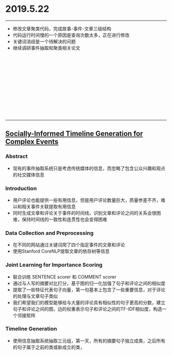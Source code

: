 ﻿# 2019.5.22
---
* 修改文章聚类代码，完成故事-事件-文章三级结构
* 代码运行时间慢的一个原因是查询次数太多，正在进行修改
* 关键词消歧是一个待解决的问题
* 继续调研事件抽取和聚类相关论文
<br>
<br>
<br>
<br>
<br>
<br>
<br>
<br>
<br>
<br>
<br>

---
## [Socially-Informed Timeline Generation for Complex Events](https://arxiv.org/pdf/1606.05699.pdf)

### Abstract
* 现有的事件抽取系统只是考虑传统媒体的信息，而忽略了包含公众兴趣和观点的社交媒体信息

### Introduction
* 用户评论也能提供一些有用信息，但是用户评论数量巨大，质量参差不齐，难以和相关事件关联提取有用信息
* 同时生成文章和评论关于事件的时间线，识别文章和评论之间的关系会很困难，保持时间线的一致性和连贯性也会变得困难

### Data Collection and Preprocessing
* 在不同的网站通过关键词爬了四个指定事件的文章和评论
* 使用Stanford CoreNLP提取文章的依存树等信息

### Joint Learning for Importance Scoring
* 联合训练 SENTENCE scorer 和 COMMENT scorer
* 通过与人写的摘要对比打分，基于图的归一化加强了句子和评论之间的相似度
* 提取了一些特征代表句子向量，第一句基本上包含了一些重要信息，对于评论的处理与文章句子类似
* 我们希望我们的模型能够给与大量的评论具有相似性的句子更高的分数，建立句子和评论之间的图，边的权重表示句子和评论之间的TF-IDF相似度，构造一个邻接矩阵

### Timeline Generation
* 使用信息抽取系统抽取三元组，第一天，所有的摘要句子独立成类，之后所有的句子属于之前的类或新成立的类，




